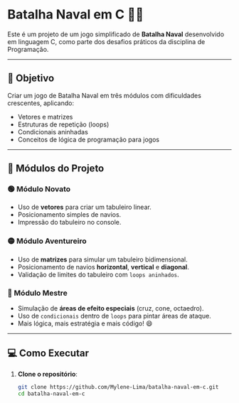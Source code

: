 
# Batalha Naval em C 🚢💥

Este é um projeto de um jogo simplificado de **Batalha Naval** desenvolvido em linguagem C, como parte dos desafios práticos da disciplina de Programação.

---

## 🎯 Objetivo

Criar um jogo de Batalha Naval em três módulos com dificuldades crescentes, aplicando:

- Vetores e matrizes
- Estruturas de repetição (loops)
- Condicionais aninhadas
- Conceitos de lógica de programação para jogos

---

## 🧩 Módulos do Projeto

### 🟢 Módulo Novato
- Uso de **vetores** para criar um tabuleiro linear.
- Posicionamento simples de navios.
- Impressão do tabuleiro no console.

### 🟡 Módulo Aventureiro
- Uso de **matrizes** para simular um tabuleiro bidimensional.
- Posicionamento de navios **horizontal**, **vertical** e **diagonal**.
- Validação de limites do tabuleiro com `loops aninhados`.

### 🔴 Módulo Mestre
- Simulação de **áreas de efeito especiais** (cruz, cone, octaedro).
- Uso de `condicionais` dentro de `loops` para pintar áreas de ataque.
- Mais lógica, mais estratégia e mais código! 😄

---

## 💻 Como Executar

1. **Clone o repositório**:
   ```bash
   git clone https://github.com/Mylene-Lima/batalha-naval-em-c.git
   cd batalha-naval-em-c

